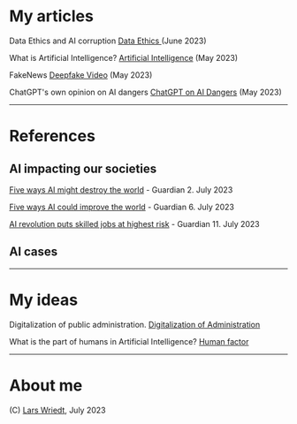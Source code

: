 
# My articles

Data Ethics and AI corruption [ Data Ethics ](https://lwriedt.github.io/Data_Ethics_AI) (June 2023)

What is Artificial Intelligence? [Artificial Intelligence](https://lwriedt.github.io/AI_Definition) (May 2023)

FakeNews [Deepfake Video](https://lwriedt.github.io/AI.mp4) (May 2023)

ChatGPT's own opinion on AI dangers [ChatGPT on AI Dangers](https://lwriedt.github.io/ChatGPT_Text_on_AI_Dangers) (May 2023)

------

# References

## AI impacting our societies

[Five ways AI might destroy the world](https://www.theguardian.com/technology/2023/jul/07/five-ways-ai-might-destroy-the-world-everyone-on-earth-could-fall-over-dead-in-the-same-second) - Guardian 2. July 2023

[Five ways AI could improve the world](https://www.theguardian.com/technology/2023/jul/06/ai-artificial-intelligence-world-diseases-climate-scenarios-experts) - Guardian 6. July 2023

[AI revolution puts skilled jobs at highest risk](https://www.theguardian.com/technology/2023/jul/11/ai-revolution-puts-skilled-jobs-at-highest-risk-oecd-says) - Guardian 11. July 2023



## AI cases



---

# My ideas

Digitalization of public administration. [Digitalization of Administration](https://lwriedt.github.io/digital)

What is the part of humans in Artificial Intelligence? [Human factor](https://lwriedt.github.io/human_factor)

---

# About me

(C) [Lars Wriedt](https://lwriedt.github.io/aboutme), July 2023


